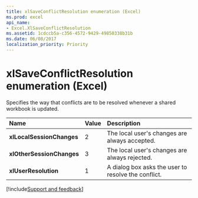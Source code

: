 ```yaml
---
title: xlSaveConflictResolution enumeration (Excel)
ms.prod: excel
api_name:
- Excel.XlSaveConflictResolution
ms.assetid: 1cdccb5a-c356-4572-9429-49850338b31b
ms.date: 06/08/2017
localization_priority: Priority
---
```



# xlSaveConflictResolution enumeration (Excel)

Specifies the way that conflicts are to be resolved whenever a shared workbook is updated.



|Name|Value|Description|
|:-----|:-----|:-----|
| **xlLocalSessionChanges**|2|The local user's changes are always accepted.|
| **xlOtherSessionChanges**|3|The local user's changes are always rejected.|
| **xlUserResolution**|1|A dialog box asks the user to resolve the conflict.|

[!include[Support and feedback](~/includes/feedback-boilerplate.md)]